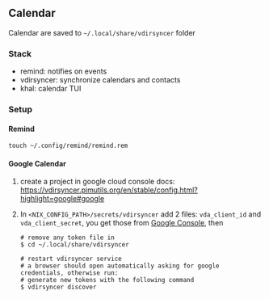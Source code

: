 ## Calendar

Calendar are saved to `~/.local/share/vdirsyncer` folder

### Stack

- remind:
  notifies on events
- vdirsyncer:
  synchronize calendars and contacts
- khal:
  calendar TUI

### Setup

#### Remind

```
touch ~/.config/remind/remind.rem
```

#### Google Calendar

1. create a project in google cloud console
   docs: https://vdirsyncer.pimutils.org/en/stable/config.html?highlight=google#google
1. In `<NIX_CONFIG_PATH>/secrets/vdirsyncer` add 2 files: `vda_client_id` and `vda_client_secret`, you get those from [Google Console](https://vdirsyncer.pimutils.org/en/stable/config.html?highlight=google#google), then

   ```
   # remove any token file in
   $ cd ~/.local/share/vdirsyncer

   # restart vdirsyncer service
   # a browser should open automatically asking for google credentials, otherwise run:
   # generate new tokens with the following command
   $ vdirsyncer discover
   ```
